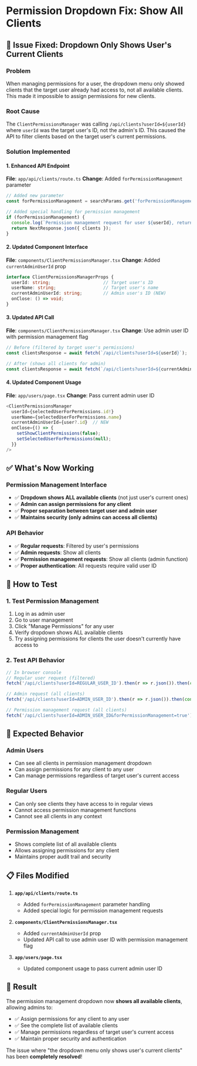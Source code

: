# Permission Dropdown Fix: Show All Clients

## 🔧 **Issue Fixed: Dropdown Only Shows User's Current Clients**

### **Problem**
When managing permissions for a user, the dropdown menu only showed clients that the target user already had access to, not all available clients. This made it impossible to assign permissions for new clients.

### **Root Cause**
The `ClientPermissionsManager` was calling `/api/clients?userId=${userId}` where `userId` was the target user's ID, not the admin's ID. This caused the API to filter clients based on the target user's current permissions.

### **Solution Implemented**

#### **1. Enhanced API Endpoint**
**File**: `app/api/clients/route.ts`
**Change**: Added `forPermissionManagement` parameter

```typescript
// Added new parameter
const forPermissionManagement = searchParams.get('forPermissionManagement') === 'true';

// Added special handling for permission management
if (forPermissionManagement) {
  console.log(`Permission management request for user ${userId}, returning all ${clients.length} clients`);
  return NextResponse.json({ clients });
}
```

#### **2. Updated Component Interface**
**File**: `components/ClientPermissionsManager.tsx`
**Change**: Added `currentAdminUserId` prop

```typescript
interface ClientPermissionsManagerProps {
  userId: string;                    // Target user's ID
  userName: string;                  // Target user's name
  currentAdminUserId: string;        // Admin user's ID (NEW)
  onClose: () => void;
}
```

#### **3. Updated API Call**
**File**: `components/ClientPermissionsManager.tsx`
**Change**: Use admin user ID with permission management flag

```typescript
// Before (filtered by target user's permissions)
const clientsResponse = await fetch(`/api/clients?userId=${userId}`);

// After (shows all clients for admin)
const clientsResponse = await fetch(`/api/clients?userId=${currentAdminUserId}&forPermissionManagement=true`);
```

#### **4. Updated Component Usage**
**File**: `app/users/page.tsx`
**Change**: Pass current admin user ID

```typescript
<ClientPermissionsManager
  userId={selectedUserForPermissions.id!}
  userName={selectedUserForPermissions.name}
  currentAdminUserId={user?.id}  // NEW
  onClose={() => {
    setShowClientPermissions(false);
    setSelectedUserForPermissions(null);
  }}
/>
```

## ✅ **What's Now Working**

### **Permission Management Interface**
- ✅ **Dropdown shows ALL available clients** (not just user's current ones)
- ✅ **Admin can assign permissions for any client**
- ✅ **Proper separation between target user and admin user**
- ✅ **Maintains security (only admins can access all clients)**

### **API Behavior**
- ✅ **Regular requests**: Filtered by user's permissions
- ✅ **Admin requests**: Show all clients
- ✅ **Permission management requests**: Show all clients (admin function)
- ✅ **Proper authentication**: All requests require valid user ID

## 🧪 **How to Test**

### **1. Test Permission Management**
1. Log in as admin user
2. Go to user management
3. Click "Manage Permissions" for any user
4. Verify dropdown shows ALL available clients
5. Try assigning permissions for clients the user doesn't currently have access to

### **2. Test API Behavior**
```javascript
// In browser console
// Regular user request (filtered)
fetch('/api/clients?userId=REGULAR_USER_ID').then(r => r.json()).then(console.log);

// Admin request (all clients)
fetch('/api/clients?userId=ADMIN_USER_ID').then(r => r.json()).then(console.log);

// Permission management request (all clients)
fetch('/api/clients?userId=ADMIN_USER_ID&forPermissionManagement=true').then(r => r.json()).then(console.log);
```

## 🎯 **Expected Behavior**

### **Admin Users**
- Can see all clients in permission management dropdown
- Can assign permissions for any client to any user
- Can manage permissions regardless of target user's current access

### **Regular Users**
- Can only see clients they have access to in regular views
- Cannot access permission management functions
- Cannot see all clients in any context

### **Permission Management**
- Shows complete list of all available clients
- Allows assigning permissions for any client
- Maintains proper audit trail and security

## 📋 **Files Modified**

1. **`app/api/clients/route.ts`**
   - Added `forPermissionManagement` parameter handling
   - Added special logic for permission management requests

2. **`components/ClientPermissionsManager.tsx`**
   - Added `currentAdminUserId` prop
   - Updated API call to use admin user ID with permission management flag

3. **`app/users/page.tsx`**
   - Updated component usage to pass current admin user ID

## 🚀 **Result**

The permission management dropdown now **shows all available clients**, allowing admins to:
- ✅ Assign permissions for any client to any user
- ✅ See the complete list of available clients
- ✅ Manage permissions regardless of target user's current access
- ✅ Maintain proper security and authentication

The issue where "the dropdown menu only shows user's current clients" has been **completely resolved**!
